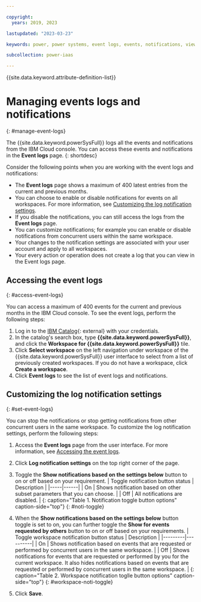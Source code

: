 ```yaml
---

copyright:
  years: 2019, 2023

lastupdated: "2023-03-23"

keywords: power, power systems, event logs, events, notifications, view logs, customize notifications

subcollection: power-iaas

---
```


{{site.data.keyword.attribute-definition-list}}

# Managing events logs and notifications
{: #manage-event-logs}

The {{site.data.keyword.powerSysFull}} logs all the events and notifications from the IBM Cloud console. You can access these events and notifications in the **Event logs** page.
{: shortdesc}

Consider the following points when you are working with the event logs and notifications:

* The **Event logs** page shows a maximum of 400 latest entries from the current and previous months.
* You can choose to enable or disable notifications for events on all workspaces. For more information, see [Customizing the log notification settings](/docs/power-iaas?topic=power-iaas-manage-event-logs#set-event-logs).
* If you disable the notifications, you can still access the logs from the **Event logs** page.
* You can customize notifications; for example you can enable or disable notifications from concurrent users within the same workspace.
* Your changes to the notification settings are associated with your user account and apply to all workspaces.
* Your every action or operation does not create a log that you can view in the Event logs page.

## Accessing the event logs
{: #access-event-logs}

You can access a maximum of 400 events for the current and previous months in the IBM Cloud console. To see the event logs, perform the following steps:

1.	Log in to the [IBM Catalog](https://cloud.ibm.com/catalog){: external} with your credentials.
2.	In the catalog's search box, type **{{site.data.keyword.powerSysFull}}**, and click the **Workspace for {{site.data.keyword.powerSysFull}}** tile.
3.	Click **Select workspace** on the left navigation under workspace of the {{site.data.keyword.powerSysFull}} user interface to select from a list of previously created workspaces.
    If you do not have a workspace, click **Create a workspace**.
4.	Click **Event logs** to see the list of event logs and notifications.

## Customizing the log notification settings
{: #set-event-logs}

You can stop the notifications or stop getting notifications from other concurrent users in the same workspace. To customize the log notification settings, perform the following steps:

1.	Access the **Event logs** page from the user interface. For more information, see [Accessing the event logs](/docs/power-iaas?topic=power-iaas-manage-event-logs#access-event-logs).
2.	Click **Log notification settings** on the top right corner of the page.
3.	Toggle the **Show notifications based on the settings below** button to on or off based on your requirement.
    | Toggle notification button status |	Description |
    |-----|------|
    | On	| Shows notification based on other subset parameters that you can choose. |
    | Off | All notifications are disabled. |
    {: caption="Table 1. Notification toggle button options" caption-side="top"}
    {: #noti-toggle}

4.	When the **Show notifications based on the settings below** button toggle is set to on, you can further toggle the **Show for events requested by others** button to on or off based on your requirements.
    | Toggle workspace notification button status |	Description |
    |---------|----------|
    | On | Shows notification based on events that are requested or performed by concurrent users in the same workspace. |
    | Off |	Shows notifications for events that are requested or performed by you for the current workspace. It also hides notifications based on events that are requested or performed by concurrent users in the same workspace. |
    {: caption="Table 2. Workspace notification toglle button options" caption-side="top"}
    {: #workspace-noti-toggle}

5. Click **Save**.
